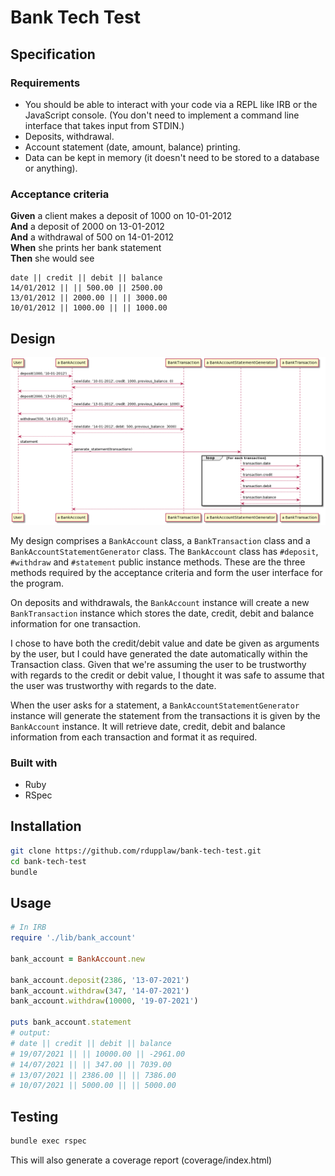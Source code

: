 # Bank Tech Test

## Specification

### Requirements

* You should be able to interact with your code via a REPL like IRB or the JavaScript console.  (You don't need to implement a command line interface that takes input from STDIN.)
* Deposits, withdrawal.
* Account statement (date, amount, balance) printing.
* Data can be kept in memory (it doesn't need to be stored to a database or anything).

### Acceptance criteria

**Given** a client makes a deposit of 1000 on 10-01-2012  
**And** a deposit of 2000 on 13-01-2012  
**And** a withdrawal of 500 on 14-01-2012  
**When** she prints her bank statement  
**Then** she would see

```irb
date || credit || debit || balance
14/01/2012 || || 500.00 || 2500.00
13/01/2012 || 2000.00 || || 3000.00
10/01/2012 || 1000.00 || || 1000.00
```

## Design

![Sequence diagram for Bank tech test](/sequence-diagram.png)

My design comprises a `BankAccount` class, a `BankTransaction` class and a `BankAccountStatementGenerator` class. The `BankAccount` class has `#deposit`, `#withdraw` and `#statement` public instance methods. These are the three methods required by the acceptance criteria and form the user interface for the program.

On deposits and withdrawals, the `BankAccount` instance will create a new `BankTransaction` instance which stores the date, credit, debit and balance information for one transaction.

I chose to have both the credit/debit value and date be given as arguments by the user, but I could have generated the date automatically within the Transaction class. Given that we're assuming the user to be trustworthy with regards to the credit or debit value, I thought it was safe to assume that the user was trustworthy with regards to the date.

When the user asks for a statement, a `BankAccountStatementGenerator` instance will generate the statement from the transactions it is given by the `BankAccount` instance. It will retrieve date, credit, debit and balance information from each transaction and format it as required.

### Built with

* Ruby
* RSpec

## Installation

```bash
git clone https://github.com/rdupplaw/bank-tech-test.git
cd bank-tech-test
bundle
```

## Usage

```Ruby
# In IRB
require './lib/bank_account'

bank_account = BankAccount.new

bank_account.deposit(2386, '13-07-2021')
bank_account.withdraw(347, '14-07-2021')
bank_account.withdraw(10000, '19-07-2021')

puts bank_account.statement
# output:
# date || credit || debit || balance
# 19/07/2021 || || 10000.00 || -2961.00
# 14/07/2021 || || 347.00 || 7039.00
# 13/07/2021 || 2386.00 || || 7386.00
# 10/07/2021 || 5000.00 || || 5000.00
```

## Testing

```bash
bundle exec rspec
```

This will also generate a coverage report (coverage/index.html)
